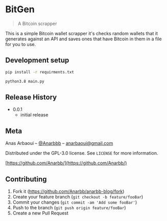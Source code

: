 # BitGen
> A Bitcoin scrapper


This is a simple Bitcoin wallet scrapper it's checks random wallets that it generates against an API and saves ones that have Bitcoin in them in a file for you to 
use.


## Development setup

```sh
pip install -r requirments.txt
```
```sh
python3.8 main.py
```

## Release History



* 0.0.1
    * initial release

## Meta

Anas Arbaoui – [@Anarbbb](https://twitter.com/Anarbbb) – anarbaoui@gmail.com

Distributed under the GPL-3.0 license. See ``LICENSE`` for more information.

[https://github.com/Anarbb/](https://github.com/Anarbb/)

## Contributing

1. Fork it (<https://github.com/Anarbb/anarbb-blog/fork>)
2. Create your feature branch (`git checkout -b feature/fooBar`)
3. Commit your changes (`git commit -am 'Add some fooBar'`)
4. Push to the branch (`git push origin feature/fooBar`)
5. Create a new Pull Request

